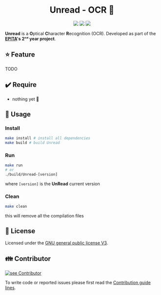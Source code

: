 <h1 align="center">Unread - OCR 📖</h1>
<p align="center">
    <img src="https://img.shields.io/github/v/tag/JulesdeCube/UnRead?label=version&style=flat-square"/>
    <img src="https://img.shields.io/github/license/JulesdeCube/UnRead?style=flat-square"/>
    <img src="https://img.shields.io/badge/std-c99-blue?style=flat-square"/>
</p>






 **Unread** is a **O**ptical **C**haracter **R**ecognition (OCR). Developed as part of the **[EPITA](https://www.epita.fr/)'s 2ⁿᵈ year project**.



## ⭐ Feature

TODO

## ✔️ Require
- nothing yet :slightly_smiling_face:



## 📘 Usage

### Install

```bash
make install # install all dependencies
make build # build Unread
```

### Run

```bash
make run
# or
./build/Unread-[version]
```

where `[version]` is the **UnRead** current version

### Clean

```bash
make clean
```

this will remove all the compilation files

## 📃 License
Licensed under the [GNU general public license V3](./LICENSE.md).

## 👪 Contributor
[![see Contributor](https://contributors-img.web.app/image?repo=JulesdeCube/UnRead)](https://github.com/JulesdeCube/UnRead/graphs/contributors)

To write code or reported issues please first read the [Contribution guide lines](./CONTRIBUTING.md).

